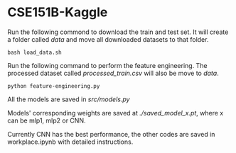 # CSE151B-Kaggle

Run the following commond to download the train and test set. It will create a folder called *data* and move all downloaded datasets to that folder. 
```
bash load_data.sh
```

Run the following command to perform the feature engineering. The processed dataset called *processed_train.csv* will also be move to *data*. 
```
python feature-engineering.py
```

All the models are saved in *src/models.py*

Models' corresponding weights are saved at *./saved_model_x.pt*, where x can be mlp1, mlp2 or CNN.

Currently CNN has the best performance, the other codes are saved in workplace.ipynb with detailed instructions. 

